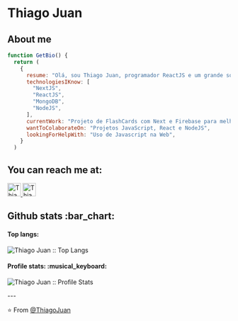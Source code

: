 <h1>Thiago Juan</h1>

<h2>About me</h2>

```javascript
function GetBio() {
  return (
    {
      resume: "Olá, sou Thiago Juan, programador ReactJS e um grande sonhador.",
      technologiesIKnow: [
        "NextJS",
        "ReactJS",
        "MongoDB",
        "NodeJS",
      ],
      currentWork: "Projeto de FlashCards com Next e Firebase para melhorar a vida de estudantes",
      wantToColaborateOn: "Projetos JavaScript, React e NodeJS",
      lookingForHelpWith: "Uso de Javascript na Web",
    }
  )
```

<h2>You can reach me at:</h2>

<p>
  <a href="https://www.linkedin.com/in/thiago-juan-4725771b4/">
    <img src="https://www.vectorlogo.zone/logos/linkedin/linkedin-icon.svg" alt="Thiago Juan's LinkedIn Profile" height="30" width="30">
  </a

  <a href="https://www.instagram.com/tjuan.dev/">
    <img src="https://www.vectorlogo.zone/logos/instagram/instagram-icon.svg" alt="Thiago Juan's Instagram Profile" height="30" width="30">
  </a>
</p>

<h2>Github stats :bar_chart:</h2>

<h4>Top langs:</h4>

<p><img src="https://github-readme-stats.vercel.app/api/top-langs/?username=ThiagoJuanDEV&langs_count=10&theme=merko&layout=compact" alt="Thiago Juan :: Top Langs" /></p>

<h4>Profile stats: :musical_keyboard:</h4>

<p><img src="https://github-readme-stats.vercel.app/api?username=ThiagoJuanDEV&show_icons=true&theme=merko" alt="Thiago Juan :: Profile Stats" /></p>
---

⭐️ From [@ThiagoJuan](https://github.com/ThiagoJuanDEV)
